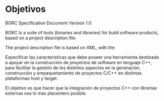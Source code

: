 # Objetivos

BORC Specification Document
Version 1.0

BORC Is a suite of tools (binaries and libraries) for build software products, based
on a project description file.

The project description file is based on XML, with the


Especificar las características que debe poseer una herramienta destinada a apoyar en la construcción de proyectos de software en lenguaje C++, para facilitar la gestión de los distintos aspectos en la generación, construcción y empaquetamiento de proyectos C/C++ en distintas plataformas host y target.

El objetivo es que hacer que la integración de proyectos C++ con librerías externas sea lo más placentero posible.

